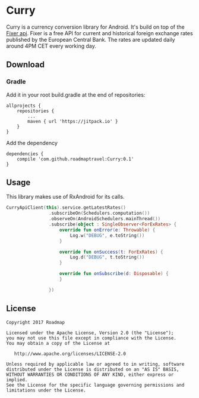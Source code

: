 # Curry
Curry is a currency conversion library for Android. It's build on top of the [Fixer api](http://fixer.io/). 
Fixer is a free API for current and historical foreign exchange rates published by the European Central Bank.
The rates are updated daily around 4PM CET every working day. 

## Download
### Gradle
Add it in your root build.gradle at the end of repositories:
```
allprojects {
    repositories {
        ...
        maven { url 'https://jitpack.io' }
    }
}
```
Add the dependency
```
dependencies {
    compile 'com.github.roadmaptravel:Curry:0.1'
}

```

## Usage

This library makes use of RxAndroid for its calls.

```kotlin
CurryApiClient(this).service.getLatestRates()
                .subscribeOn(Schedulers.computation())
                .observeOn(AndroidSchedulers.mainThread())
                .subscribe(object : SingleObserver<ForExRates> {
                    override fun onError(e: Throwable) {
                        Log.w("DEBUG", e.toString())
                    }

                    override fun onSuccess(t: ForExRates) {
                        Log.d("DEBUG", t.toString())
                    }

                    override fun onSubscribe(d: Disposable) {
                    }

                })
```
## License

    Copyright 2017 Roadmap
    
    Licensed under the Apache License, Version 2.0 (the "License");
    you may not use this file except in compliance with the License.
    You may obtain a copy of the License at

       http://www.apache.org/licenses/LICENSE-2.0

    Unless required by applicable law or agreed to in writing, software
    distributed under the License is distributed on an "AS IS" BASIS,
    WITHOUT WARRANTIES OR CONDITIONS OF ANY KIND, either express or implied.
    See the License for the specific language governing permissions and
    limitations under the License.
